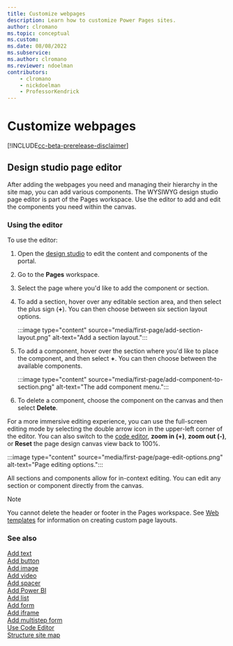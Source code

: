```yaml
---
title: Customize webpages
description: Learn how to customize Power Pages sites.
author: clromano
ms.topic: conceptual
ms.custom: 
ms.date: 08/08/2022
ms.subservice:
ms.author: clromano 
ms.reviewer: ndoelman
contributors:
    - clromano
    - nickdoelman
    - ProfessorKendrick
---
```


# Customize webpages

[!INCLUDE[cc-beta-prerelease-disclaimer](../includes/cc-beta-prerelease-disclaimer.md)]

## Design studio page editor

After adding the webpages you need and managing their hierarchy in the site map, you can add various components. The WYSIWYG design studio page editor is part of the Pages workspace. Use the editor to add and edit the components you need within the canvas.

### Using the editor

To use the editor:

1. Open the [design studio](use-design-studio.md) to edit the content and components of the portal.

1. Go to the **Pages** workspace.

1. Select the page where you'd like to add the component or section.

1. To add a section, hover over any editable section area, and then select the plus sign (**+**). You can then choose between six section layout options.

    :::image type="content" source="media/first-page/add-section-layout.png" alt-text="Add a section layout.":::

1. To add a component, hover over the section where you'd like to place the component, and then select **+**. You can then choose between the available components.  

    :::image type="content" source="media/first-page/add-component-to-section.png" alt-text="The add component menu.":::

1. To delete a component, choose the component on the canvas and then select **Delete**.

For a more immersive editing experience, you can use the full-screen editing mode by selecting the double arrow icon in the upper-left corner of the editor. You can also switch to the [code editor](code-editor.md), **zoom in (+)**,  **zoom out (-)**, or **Reset** the page design canvas view back to 100%.

:::image type="content" source="media/first-page/page-edit-options.png" alt-text="Page editing options.":::

All sections and components allow for in-context editing. You can edit any section or component directly from the canvas.

> [!NOTE]
> You cannot delete the header or footer in the Pages workspace. See [Web templates](../configure/store-content-web-templates.md) for information on creating custom page layouts.

### See also

[Add text](add-text.md)<br>
[Add button](add-button.md)<br>
[Add image](add-image.md)<br>
[Add video](add-video.md)<br>
[Add spacer](add-spacer.md)<br>
[Add Power BI](add-power-bi.md)<br>
[Add list](add-list.md)<br>
[Add form](add-form.md)<br>
[Add iframe](add-iframe.md)<br>
[Add multistep form](multistep-forms.md)<br>
[Use Code Editor](code-editor.md)<br>
[Structure site map](structure-site.md)<br>

